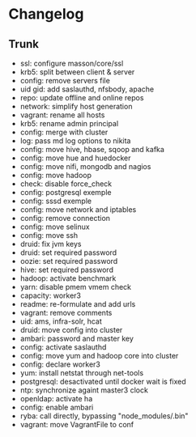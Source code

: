 
# Changelog

## Trunk

* ssl: configure masson/core/ssl
* krb5: split between client & server
* config: remove servers file
* uid gid: add saslauthd, nfsbody, apache
* repo: update offline and online repos
* network: simplify host generation
* vagrant: rename all hosts
* krb5: rename admin principal
* config: merge with cluster
* log: pass md log options to nikita
* config: move hive, hbase, sqoop and kafka
* config: move hue and huedocker
* config: move nifi, mongodb and nagios
* config: move hadoop
* check: disable force_check
* config: postgresql exemple
* config: sssd exemple
* config: move network and iptables
* config: remove connection
* config: move selinux
* config: move ssh
* druid: fix jvm keys
* druid: set required password
* oozie: set required password
* hive: set required password
* hadoop: activate benchmark
* yarn: disable pmem vmem check
* capacity: worker3
* readme: re-formulate and add urls
* vagrant: remove comments
* uid: ams, infra-solr, hcat
* druid: move config into cluster
* ambari: password and master key
* config: activate saslauthd
* config: move yum and hadoop core into cluster
* config: declare worker3
* yum: install netstat through net-tools
* postgresql: desactivated until docker wait is fixed
* ntp: synchronize againt master3 clock
* openldap: activate ha
* config: enable ambari
* ryba: call directly, bypassing "node_modules/.bin"
* vagrant: move VagrantFile to conf
